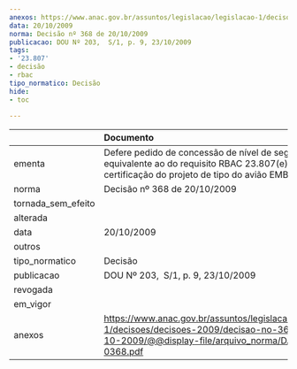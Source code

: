 ```yaml
---
anexos: https://www.anac.gov.br/assuntos/legislacao/legislacao-1/decisoes/decisoes-2009/decisao-no-368-de-20-10-2009/@@display-file/arquivo_norma/DA2009-0368.pdf
data: 20/10/2009
norma: Decisão nº 368 de 20/10/2009
publicacao: DOU Nº 203,  S/1, p. 9, 23/10/2009
tags:
- '23.807'
- decisão
- rbac
tipo_normatico: Decisão
hide: 
- toc 
 
---
```


|                    | Documento                                                                                                                                                   |
|:-------------------|:------------------------------------------------------------------------------------------------------------------------------------------------------------|
| ementa             | Defere pedido de concessão de nível de segurança equivalente ao do requisito RBAC 23.807(e), para fins de certificação do projeto de tipo do avião EMB-505. |
| norma              | Decisão nº 368 de 20/10/2009                                                                                                                                |
| tornada_sem_efeito |                                                                                                                                                             |
| alterada           |                                                                                                                                                             |
| data               | 20/10/2009                                                                                                                                                  |
| outros             |                                                                                                                                                             |
| tipo_normatico     | Decisão                                                                                                                                                     |
| publicacao         | DOU Nº 203,  S/1, p. 9, 23/10/2009                                                                                                                          |
| revogada           |                                                                                                                                                             |
| em_vigor           |                                                                                                                                                             |
| anexos             | https://www.anac.gov.br/assuntos/legislacao/legislacao-1/decisoes/decisoes-2009/decisao-no-368-de-20-10-2009/@@display-file/arquivo_norma/DA2009-0368.pdf   |